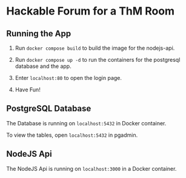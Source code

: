 # Hackable Forum for a ThM Room


## Running the App

1. Run `docker compose build` to build the image for the nodejs-api.

2. Run `docker compose up -d` to run the containers for the postgresql database and the app.

3. Enter `localhost:80` to open the login page.

4. Have Fun!


## PostgreSQL Database

The Database is running on `localhost:5432` in Docker container.

To view the tables, open `localhost:5432` in pgadmin.


## NodeJS Api

The NodeJS Api is running on `localhost:3000` in a Docker container.